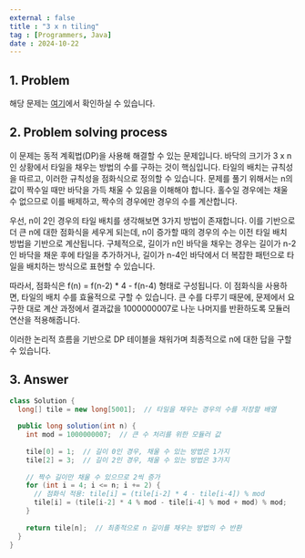 ```yaml
---
external : false
title : "3 x n tiling"
tag : [Programmers, Java]
date : 2024-10-22
---
```


## 1. Problem

해당 문제는 [여기](https://school.programmers.co.kr/learn/courses/30/lessons/12902)에서 확인하실 수 있습니다.

## 2. Problem solving process

이 문제는 동적 계획법(DP)을 사용해 해결할 수 있는 문제입니다. 바닥의 크기가 3 x n인 상황에서 타일을 채우는 방법의 수를 구하는 것이 핵심입니다. 타일의 배치는 규칙성을 따르고, 이러한 규칙성을 점화식으로 정의할 수 있습니다. 문제를 풀기 위해서는 n의 값이 짝수일 때만 바닥을 가득 채울 수 있음을 이해해야 합니다. 홀수일 경우에는 채울 수 없으므로 이를 배제하고, 짝수의 경우에만 경우의 수를 계산합니다.

우선, n이 2인 경우의 타일 배치를 생각해보면 3가지 방법이 존재합니다. 이를 기반으로 더 큰 n에 대한 점화식을 세우게 되는데, n이 증가할 때의 경우의 수는 이전 타일 배치 방법을 기반으로 계산됩니다. 구체적으로, 길이가 n인 바닥을 채우는 경우는 길이가 n-2인 바닥을 채운 후에 타일을 추가하거나, 길이가 n-4인 바닥에서 더 복잡한 패턴으로 타일을 배치하는 방식으로 표현할 수 있습니다.

따라서, 점화식은 f(n) = f(n-2) * 4 - f(n-4) 형태로 구성됩니다. 이 점화식을 사용하면, 타일의 배치 수를 효율적으로 구할 수 있습니다. 큰 수를 다루기 때문에, 문제에서 요구한 대로 계산 과정에서 결과값을 1000000007로 나눈 나머지를 반환하도록 모듈러 연산을 적용해줍니다.

이러한 논리적 흐름을 기반으로 DP 테이블을 채워가며 최종적으로 n에 대한 답을 구할 수 있습니다.

## 3. Answer

```java
class Solution {
  long[] tile = new long[5001];  // 타일을 채우는 경우의 수를 저장할 배열
  
  public long solution(int n) {
    int mod = 1000000007;  // 큰 수 처리를 위한 모듈러 값
    
    tile[0] = 1;  // 길이 0인 경우, 채울 수 있는 방법은 1가지
    tile[2] = 3;  // 길이 2인 경우, 채울 수 있는 방법은 3가지
    
    // 짝수 길이만 채울 수 있으므로 2씩 증가
    for (int i = 4; i <= n; i += 2) {
      // 점화식 적용: tile[i] = (tile[i-2] * 4 - tile[i-4]) % mod
      tile[i] = (tile[i-2] * 4 % mod - tile[i-4] % mod + mod) % mod;
    }
    
    return tile[n];  // 최종적으로 n 길이를 채우는 방법의 수 반환
  }
}
```

